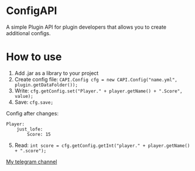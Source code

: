 # ConfigAPI
A simple Plugin API for plugin developers that allows you to create additional configs.

# How to use
1. Add .jar as a library to your project
2. Create config file: ```CAPI.Config cfg = new CAPI.Config("name.yml", plugin.getDataFolder());```
3. Write: ```cfg.getConfig.set("Player." + player.getName() + ".Score", value);```
4. Save: ```cfg.save;```

Config after changes:
```
Player:
    just_lofe:
        Score: 15
```
5. Read: ```int score = cfg.getConfig.getInt("player." + player.getName() + ".score");```

[My telegram channel](https://t.me/+jdEGFkoI-_dlYjZi)
